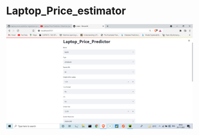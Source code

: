 # Laptop_Price_estimator
![Test Image1](https://github.com/keithferns98/Laptop_Price_estimator/blob/main/Screenshot%20(38).png)
